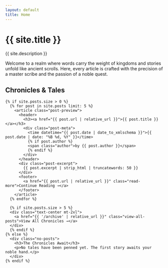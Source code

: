 ```yaml
---
layout: default
title: Home
---
```


<div class="card">
  <div class="hero-section">
    <h1 class="hero-title">{{ site.title }}</h1>
    <p class="hero-subtitle lead">{{ site.description }}</p>
    <p>Welcome to a realm where words carry the weight of kingdoms and stories unfold like ancient scrolls. Here, every article is crafted with the precision of a master scribe and the passion of a noble quest.</p>
  </div>

  <div class="posts-section">
    <h2>Chronicles & Tales</h2>

    {% if site.posts.size > 0 %}
      {% for post in site.posts limit: 5 %}
        <article class="post-preview">
          <header>
            <h3><a href="{{ post.url | relative_url }}">{{ post.title }}</a></h3>
            <div class="post-meta">
              <time datetime="{{ post.date | date_to_xmlschema }}">{{ post.date | date: "%B %d, %Y" }}</time>
              {% if post.author %}
              <span class="author">by {{ post.author }}</span>
              {% endif %}
            </div>
          </header>
          <div class="post-excerpt">
            {{ post.excerpt | strip_html | truncatewords: 50 }}
          </div>
          <footer>
            <a href="{{ post.url | relative_url }}" class="read-more">Continue Reading →</a>
          </footer>
        </article>
      {% endfor %}
      
      {% if site.posts.size > 5 %}
      <div class="text-center mt-2xl">
        <a href="{{ '/archive' | relative_url }}" class="view-all-posts">View All Chronicles →</a>
      </div>
      {% endif %}
    {% else %}
      <div class="no-posts">
        <h3>The Chronicles Await</h3>
        <p>No tales have been penned yet. The first story awaits your noble hand.</p>
      </div>
    {% endif %}
  </div>
</div>

<style>
.post-excerpt {
  margin: var(--space-lg) 0;
  color: var(--ink-medium);
  line-height: 1.6;
}

.read-more {
  color: var(--burgundy);
  font-weight: 600;
  text-decoration: none;
  font-family: 'Open Sans', sans-serif;
  font-size: var(--font-size-base);
  transition: var(--transition-normal);
}

.read-more:hover {
  color: var(--burgundy-light);
  border-bottom-color: var(--gold-primary);
}

.view-all-posts {
  display: inline-block;
  background: linear-gradient(135deg, var(--gold-primary), var(--gold-secondary));
  color: var(--ink-dark);
  padding: var(--space-lg) var(--space-2xl);
  border-radius: var(--radius-md);
  text-decoration: none;
  font-weight: 700;
  font-family: 'Open Sans', sans-serif;
  text-transform: uppercase;
  letter-spacing: 0.05em;
  transition: var(--transition-normal);
  box-shadow: 0 4px 15px var(--shadow-light);
  border: none;
}

.view-all-posts:hover {
  transform: translateY(-2px);
  box-shadow: 0 8px 25px var(--shadow-medium);
  border: none;
}

.no-posts {
  text-align: center;
  padding: var(--space-3xl);
  color: var(--ink-light);
}

.no-posts h3 {
  color: var(--ink-medium);
  margin-bottom: var(--space-lg);
}
</style>